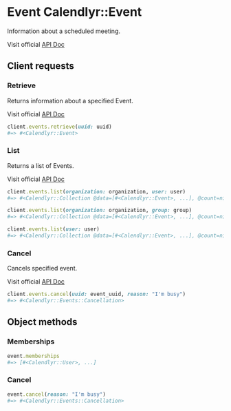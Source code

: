 # Event Calendlyr::Event

Information about a scheduled meeting.

Visit official [API Doc](https://developer.calendly.com/api-docs/504508461e486-event)

## Client requests

### Retrieve

Returns information about a specified Event.

Visit official [API Doc](https://developer.calendly.com/api-docs/e2f95ebd44914-get-event)

```ruby
client.events.retrieve(uuid: uuid)
#=> #<Calendlyr::Event>
```

### List

Returns a list of Events.

Visit official [API Doc](https://developer.calendly.com/api-docs/2d5ed9bbd2952-list-events)

```ruby
client.events.list(organization: organization, user: user)
#=> #<Calendlyr::Collection @data=[#<Calendlyr::Event>, ...], @count=nil, @next_page=nil, @next_page_token=nil, @client=#<Calendlyr::Client>>

client.events.list(organization: organization, group: group)
#=> #<Calendlyr::Collection @data=[#<Calendlyr::Event>, ...], @count=nil, @next_page=nil, @next_page_token=nil, @client=#<Calendlyr::Client>>

client.events.list(user: user)
#=> #<Calendlyr::Collection @data=[#<Calendlyr::Event>, ...], @count=nil, @next_page=nil, @next_page_token=nil, @client=#<Calendlyr::Client>>
```

### Cancel

Cancels specified event.

Visit official [API Doc](https://developer.calendly.com/api-docs/afb2e9fe3a0a0-cancel-event)

```ruby
client.events.cancel(uuid: event_uuid, reason: "I'm busy")
#=> #<Calendlyr::Events::Cancellation>
```

## Object methods

### Memberships

```ruby
event.memberships
#=> [#<Calendlyr::User>, ...]
```

### Cancel

```ruby
event.cancel(reason: "I'm busy")
#=> #<Calendlyr::Events::Cancellation>
```
